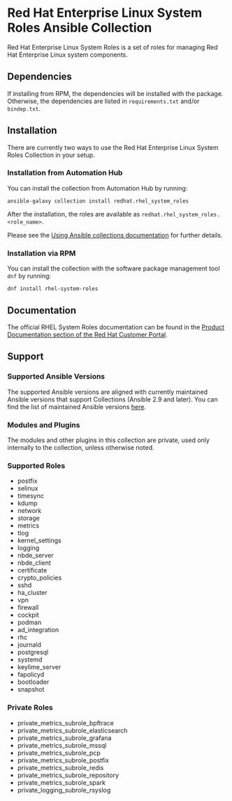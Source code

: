 Red Hat Enterprise Linux System Roles Ansible Collection
=====================================

Red Hat Enterprise Linux System Roles is a set of roles for managing Red Hat Enterprise Linux system components.

## Dependencies

If installing from RPM, the dependencies will be installed with the package.
Otherwise, the dependencies are listed in `requirements.txt` and/or `bindep.txt`.

## Installation

There are currently two ways to use the Red Hat Enterprise Linux System Roles Collection in your setup.

### Installation from Automation Hub

You can install the collection from Automation Hub by running:
```
ansible-galaxy collection install redhat.rhel_system_roles
```

After the installation, the roles are available as `redhat.rhel_system_roles.<role_name>`.

Please see the [Using Ansible collections documentation](https://docs.ansible.com/ansible/devel/user_guide/collections_using.html) for further details.

### Installation via RPM

You can install the collection with the software package management tool `dnf` by running:
```
dnf install rhel-system-roles
```

## Documentation
The official RHEL System Roles documentation can be found in the [Product Documentation section of the Red Hat Customer Portal](https://access.redhat.com/documentation/en-us/red_hat_enterprise_linux/8/html/administration_and_configuration_tasks_using_system_roles_in_rhel/index).

## Support

### Supported Ansible Versions

The supported Ansible versions are aligned with currently maintained Ansible versions that support Collections (Ansible 2.9 and later). You can find the list of maintained Ansible versions [here](https://docs.ansible.com/ansible/latest/reference_appendices/release_and_maintenance.html#release-status).

### Modules and Plugins

The modules and other plugins in this collection are private, used only internally to the collection, unless otherwise noted.


### Supported Roles

<!--ts-->
  * postfix
  * selinux
  * timesync
  * kdump
  * network
  * storage
  * metrics
  * tlog
  * kernel_settings
  * logging
  * nbde_server
  * nbde_client
  * certificate
  * crypto_policies
  * sshd
  * ha_cluster
  * vpn
  * firewall
  * cockpit
  * podman
  * ad_integration
  * rhc
  * journald
  * postgresql
  * systemd
  * keylime_server
  * fapolicyd
  * bootloader
  * snapshot
<!--te-->

### Private Roles

<!--ts-->
  * private_metrics_subrole_bpftrace
  * private_metrics_subrole_elasticsearch
  * private_metrics_subrole_grafana
  * private_metrics_subrole_mssql
  * private_metrics_subrole_pcp
  * private_metrics_subrole_postfix
  * private_metrics_subrole_redis
  * private_metrics_subrole_repository
  * private_metrics_subrole_spark
  * private_logging_subrole_rsyslog
<!--te-->
